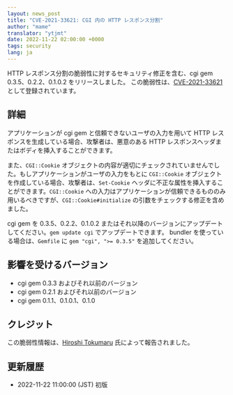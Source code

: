 ```yaml
---
layout: news_post
title: "CVE-2021-33621: CGI 内の HTTP レスポンス分割"
author: "mame"
translator: "ytjmt"
date: 2022-11-22 02:00:00 +0000
tags: security
lang: ja
---
```


HTTP レスポンス分割の脆弱性に対するセキュリティ修正を含む、cgi gem 0.3.5、0.2.2、0.1.0.2 をリリースしました。
この脆弱性は、[CVE-2021-33621](https://www.cve.org/CVERecord?id=CVE-2021-33621) として登録されています。

## 詳細

アプリケーションが cgi gem と信頼できないユーザの入力を用いて HTTP レスポンスを生成している場合、攻撃者は、悪意のある HTTP レスポンスヘッダまたはボディを挿入することができます。

また、`CGI::Cookie` オブジェクトの内容が適切にチェックされていませんでした。もしアプリケーションがユーザの入力をもとに `CGI::Cookie` オブジェクトを作成している場合、攻撃者は、`Set-Cookie` ヘッダに不正な属性を挿入することができます。`CGI::Cookie` への入力はアプリケーションが信頼できるもののみ用いるべきですが、`CGI::Cookie#initialize` の引数をチェックする修正を含めました。

cgi gem を 0.3.5、0.2.2、0.1.0.2 またはそれ以降のバージョンにアップデートしてください。`gem update cgi` でアップデートできます。
bundler を使っている場合は、`Gemfile` に `gem "cgi", ">= 0.3.5"` を追加してください。

## 影響を受けるバージョン

* cgi gem 0.3.3 およびそれ以前のバージョン
* cgi gem 0.2.1 およびそれ以前のバージョン
* cgi gem 0.1.1、0.1.0.1、0.1.0

## クレジット

この脆弱性情報は、[Hiroshi Tokumaru](https://hackerone.com/htokumaru?type=user) 氏によって報告されました。

## 更新履歴

* 2022-11-22 11:00:00 (JST) 初版

